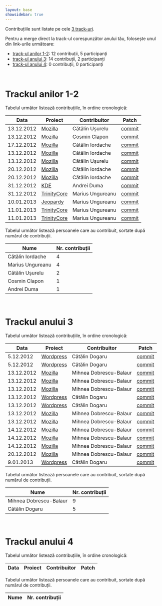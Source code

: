 ```yaml
---
layout: base
showsidebar: true
---
```


Contribuțiile sunt listate pe cele [3 track-uri][reg].

Pentru a merge direct la track-ul corespunzător anului tău, folosește unul din
link-urile următoare:

* [track-ul anilor 1-2](#trackul_anilor_12): 12 contribuții, 5 participanți
* [track-ul anului 3](#trackul_anului_3): 14 contribuții, 2 participanți
* [track-ul anului 4](#trackul_anului_4): 0 contribuții, 0 participanți

<div id="end">&nbsp;</div>

# Trackul anilor 1-2

Tabelul următor listează contribuțiile, în ordine cronologică:

|Data |Proiect | Contribuitor | Patch |
|-----|--------|--------------|-------|
|13.12.2012|[Mozilla][mozilla]|Cătălin Ușurelu|[commit](https://bugzilla.mozilla.org/show_bug.cgi?id=820197)|
|13.12.2012|[Mozilla][mozilla]|Cosmin Clapon|[commit](https://bugzilla.mozilla.org/show_bug.cgi?id=764996)|
|17.12.2012|[Mozilla][mozilla]|Cătălin Iordache|[commit](https://bugzilla.mozilla.org/show_bug.cgi?id=821396)|
|13.12.2012|[Mozilla][mozilla]|Cătălin Iordache|[commit](https://bugzilla.mozilla.org/show_bug.cgi?id=821901)|
|13.12.2012|[Mozilla][mozilla]|Cătălin Ușurelu|[commit](https://bugzilla.mozilla.org/show_bug.cgi?id=817846)|
|20.12.2012|[Mozilla][mozilla]|Cătălin Iordache|[commit](https://bugzilla.mozilla.org/show_bug.cgi?id=813019)|
|20.12.2012|[Mozilla][mozilla]|Cătălin Iordache|[commit](https://bugzilla.mozilla.org/show_bug.cgi?id=821269)|
|31.12.2012|[KDE][KDE]|Andrei Duma|[commit](https://git.reviewboard.kde.org/r/107984/)|
|31.12.2012|[TrinityCore][trinitycore]|Marius Ungureanu|[commit](https://github.com/TrinityCore/TrinityCore/pull/8812)|
|10.01.2013|[Jeopardy][jeopy]|Marius Ungureanu|[commit](https://github.com/dfilimon/Jeopy/pull/26)|
|11.01.2013|[TrinityCore][trinitycore]|Marius Ungureanu|[commit](https://github.com/TrinityCore/WowPacketParser/pull/95)|
|11.01.2013|[TrinityCore][trinitycore]|Marius Ungureanu|[commit](https://github.com/TrinityCore/TrinityCore/pull/8901)|

Tabelul următor listează persoanele care au contribuit, sortate după numărul
de contribuții.

|Nume | Nr. contribuții |
|-----|-----------------|
|Cătălin Iordache|4|
|Marius Ungureanu|4|
|Cătălin Ușurelu|2|
|Cosmin Clapon|1|
|Andrei Duma|1|

<div id="end">&nbsp;</div>

# Trackul anului 3

Tabelul următor listează contribuțiile, în ordine cronologică:

|Data |Proiect | Contribuitor | Patch |
|-----|--------|--------------|-------|
| 5.12.2012|[Wordpress][wordpress]|Cătălin Dogaru|[commit](http://core.trac.wordpress.org/ticket/22667)|
| 5.12.2012|[Wordpress][wordpress]|Cătălin Dogaru|[commit](http://core.trac.wordpress.org/ticket/22693)|
|13.12.2012|[Mozilla][mozilla]|Mihnea Dobrescu-Balaur|[commit](https://bugzilla.mozilla.org/show_bug.cgi?id=816035)|
|13.12.2012|[Mozilla][mozilla]|Mihnea Dobrescu-Balaur|[commit](https://bugzilla.mozilla.org/show_bug.cgi?id=816216)|
|13.12.2012|[Mozilla][mozilla]|Mihnea Dobrescu-Balaur|[commit](https://bugzilla.mozilla.org/show_bug.cgi?id=819482)|
|13.12.2012|[Wordpress][wordpress]|Cătălin Dogaru|[commit](http://core.trac.wordpress.org/ticket/19159)|
|13.12.2012|[Wordpress][wordpress]|Cătălin Dogaru|[commit](http://core.trac.wordpress.org/ticket/22839)|
|13.12.2012|[Mozilla][mozilla]|Mihnea Dobrescu-Balaur|[commit](https://bugzilla.mozilla.org/show_bug.cgi?id=821018)|
|13.12.2012|[Mozilla][mozilla]|Mihnea Dobrescu-Balaur|[commit](https://bugzilla.mozilla.org/show_bug.cgi?id=809109)|
|14.12.2012|[Mozilla][mozilla]|Mihnea Dobrescu-Balaur|[commit](https://bugzilla.mozilla.org/show_bug.cgi?id=742794)|
|14.12.2012|[Mozilla][mozilla]|Mihnea Dobrescu-Balaur|[commit](https://bugzilla.mozilla.org/show_bug.cgi?id=821863)|
|14.12.2012|[Mozilla][mozilla]|Mihnea Dobrescu-Balaur|[commit](https://bugzilla.mozilla.org/show_bug.cgi?id=802265)|
|20.12.2012|[Mozilla][mozilla]|Mihnea Dobrescu-Balaur|[commit](https://bugzilla.mozilla.org/show_bug.cgi?id=822739)|
| 9.01.2013|[Wordpress][wordpress]|Cătălin Dogaru|[commit](http://core.trac.wordpress.org/ticket/22975)|

Tabelul următor listează persoanele care au contribuit, sortate după numărul
de contribuții.

|Nume | Nr. contribuții |
|-----|-----------------|
|Mihnea Dobrescu-Balaur|9|
|Cătălin Dogaru|5|

<div id="end">&nbsp;</div>

# Trackul anului 4

Tabelul următor listează contribuțiile, în ordine cronologică:

|Data |Proiect | Contribuitor | Patch |
|-----|--------|--------------|-------|

Tabelul următor listează persoanele care au contribuit, sortate după numărul
de contribuții.

|Nume | Nr. contribuții |
|-----|-----------------|

<div id="end">&nbsp;</div>

[reg]: /regulament#structura "Regulament"
[wordpress]: http://wordpress.org/ "Wordpress"
[mozilla]: https://wiki.mozilla.org/Main_Page "Mozilla Project"
[KDE]: http://www.kde.org/ "KDE"
[trinitycore]: http://www.trinitycore.org/ "TrinityCore"
[jeopy]: https://github.com/dfilimon/Jeopy "Jeopardy"
